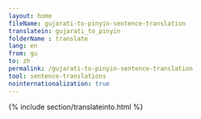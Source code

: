 ```yaml
---
layout: home
fileName: gujarati-to-pinyin-sentence-translation
translatein: gujarati_to_pinyin
folderName : translate
lang: en
from: gu
to: zh
permalink: /gujarati-to-pinyin-sentence-translation
tool: sentence-translations
nointernationalization: true
---
```

{% include section/translateinto.html %}
